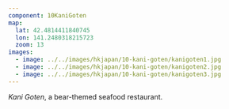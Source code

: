 ```yaml
---
component: 10KaniGoten
map:
  lat: 42.4814411840745
  lon: 141.2480318215723
  zoom: 13
images:
  - image: ../../images/hkjapan/10-kani-goten/kanigoten1.jpg
  - image: ../../images/hkjapan/10-kani-goten/kanigoten2.jpg
  - image: ../../images/hkjapan/10-kani-goten/kanigoten3.jpg
---
```


_Kani Goten_, a bear-themed seafood restaurant.
